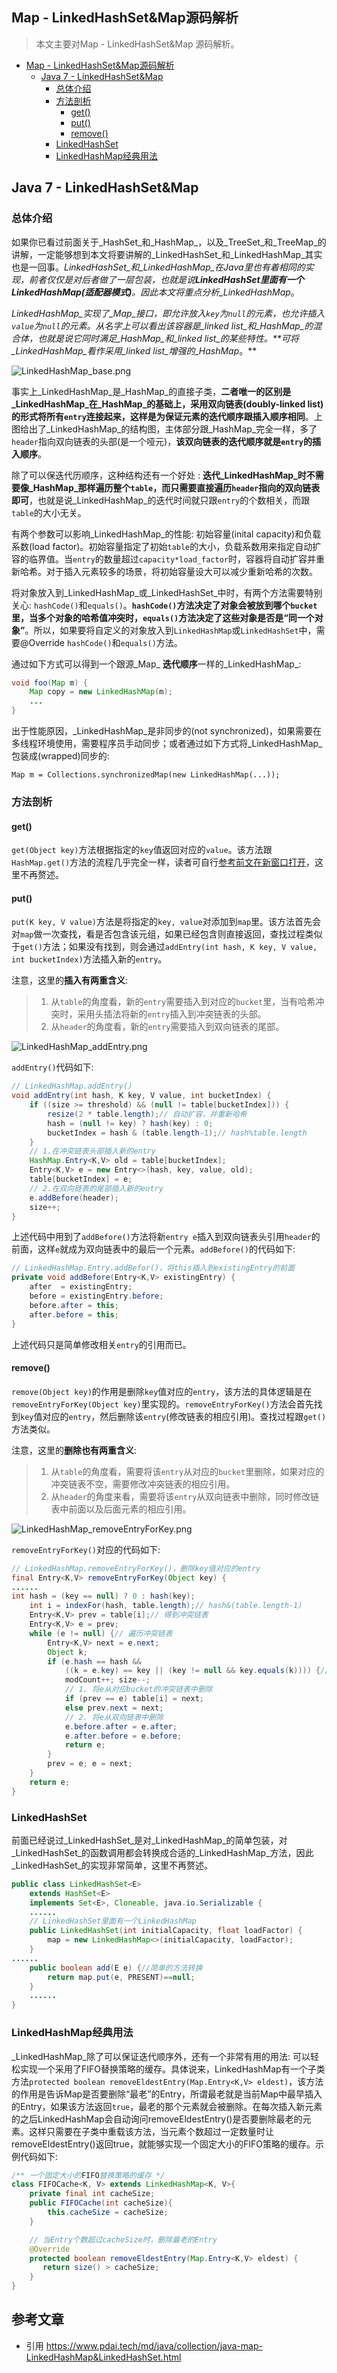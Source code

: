 ## Map - LinkedHashSet&Map源码解析

> 本文主要对Map - LinkedHashSet&Map 源码解析。

-   [Map - LinkedHashSet&Map源码解析](#map---linkedhashsetmap%E6%BA%90%E7%A0%81%E8%A7%A3%E6%9E%90)
    -   [Java 7 - LinkedHashSet&Map](#java-7---linkedhashsetmap)
        -   [总体介绍](#%E6%80%BB%E4%BD%93%E4%BB%8B%E7%BB%8D)
        -   [方法剖析](#%E6%96%B9%E6%B3%95%E5%89%96%E6%9E%90)
            -   [get()](#get)
            -   [put()](#put)
            -   [remove()](#remove)
        -   [LinkedHashSet](#linkedhashset)
        -   [LinkedHashMap经典用法](#linkedhashmap%E7%BB%8F%E5%85%B8%E7%94%A8%E6%B3%95)

## Java 7 - LinkedHashSet&Map

### 总体介绍

如果你已看过前面关于_HashSet_和_HashMap_，以及_TreeSet_和_TreeMap_的讲解，一定能够想到本文将要讲解的_LinkedHashSet_和_LinkedHashMap_其实也是一回事。_LinkedHashSet_和_LinkedHashMap_在Java里也有着相同的实现，前者仅仅是对后者做了一层包装，也就是说**LinkedHashSet里面有一个LinkedHashMap(适配器模式)**。因此本文将重点分析_LinkedHashMap_。

_LinkedHashMap_实现了_Map_接口，即允许放入`key`为`null`的元素，也允许插入`value`为`null`的元素。从名字上可以看出该容器是_linked list_和_HashMap_的混合体，也就是说它同时满足_HashMap_和_linked list_的某些特性。**可将_LinkedHashMap_看作采用_linked list_增强的_HashMap_。**

![LinkedHashMap_base.png](https://raw.githubusercontent.com/lowskylee/Pictures/main/images/LinkedHashMap_base.png)

事实上_LinkedHashMap_是_HashMap_的直接子类，**二者唯一的区别是_LinkedHashMap_在_HashMap_的基础上，采用双向链表(doubly-linked list)的形式将所有`entry`连接起来，这样是为保证元素的迭代顺序跟插入顺序相同**。上图给出了_LinkedHashMap_的结构图，主体部分跟_HashMap_完全一样，多了`header`指向双向链表的头部(是一个哑元)，**该双向链表的迭代顺序就是`entry`的插入顺序**。

除了可以保迭代历顺序，这种结构还有一个好处 : **迭代_LinkedHashMap_时不需要像_HashMap_那样遍历整个`table`，而只需要直接遍历`header`指向的双向链表即可**，也就是说_LinkedHashMap_的迭代时间就只跟`entry`的个数相关，而跟`table`的大小无关。

有两个参数可以影响_LinkedHashMap_的性能: 初始容量(inital capacity)和负载系数(load factor)。初始容量指定了初始`table`的大小，负载系数用来指定自动扩容的临界值。当`entry`的数量超过`capacity*load_factor`时，容器将自动扩容并重新哈希。对于插入元素较多的场景，将初始容量设大可以减少重新哈希的次数。

将对象放入到_LinkedHashMap_或_LinkedHashSet_中时，有两个方法需要特别关心: `hashCode()`和`equals()`。**`hashCode()`方法决定了对象会被放到哪个`bucket`里，当多个对象的哈希值冲突时，`equals()`方法决定了这些对象是否是“同一个对象”**。所以，如果要将自定义的对象放入到`LinkedHashMap`或`LinkedHashSet`中，需要@Override `hashCode()`和`equals()`方法。

通过如下方式可以得到一个跟源_Map_ **迭代顺序**一样的_LinkedHashMap_:

```java
void foo(Map m) {
    Map copy = new LinkedHashMap(m);
    ...
}
```

出于性能原因，_LinkedHashMap_是非同步的(not synchronized)，如果需要在多线程环境使用，需要程序员手动同步；或者通过如下方式将_LinkedHashMap_包装成(wrapped)同步的:

`Map m = Collections.synchronizedMap(new LinkedHashMap(...));`

### 方法剖析

#### get()

`get(Object key)`方法根据指定的`key`值返回对应的`value`。该方法跟`HashMap.get()`方法的流程几乎完全一样，读者可自行[参考前文在新窗口打开](https://github.com/CarpenterLee/JCFInternals/blob/master/markdown/6-HashSet%20and%20HashMap.md#get)，这里不再赘述。

#### put()

`put(K key, V value)`方法是将指定的`key, value`对添加到`map`里。该方法首先会对`map`做一次查找，看是否包含该元组，如果已经包含则直接返回，查找过程类似于`get()`方法；如果没有找到，则会通过`addEntry(int hash, K key, V value, int bucketIndex)`方法插入新的`entry`。

注意，这里的**插入有两重含义**:

> 1.  从`table`的角度看，新的`entry`需要插入到对应的`bucket`里，当有哈希冲突时，采用头插法将新的`entry`插入到冲突链表的头部。
> 2.  从`header`的角度看，新的`entry`需要插入到双向链表的尾部。

![LinkedHashMap_addEntry.png](https://raw.githubusercontent.com/lowskylee/Pictures/main/images/LinkedHashMap_addEntry.png)

`addEntry()`代码如下:

```java
// LinkedHashMap.addEntry()
void addEntry(int hash, K key, V value, int bucketIndex) {
    if ((size >= threshold) && (null != table[bucketIndex])) {
        resize(2 * table.length);// 自动扩容，并重新哈希
        hash = (null != key) ? hash(key) : 0;
        bucketIndex = hash & (table.length-1);// hash%table.length
    }
    // 1.在冲突链表头部插入新的entry
    HashMap.Entry<K,V> old = table[bucketIndex];
    Entry<K,V> e = new Entry<>(hash, key, value, old);
    table[bucketIndex] = e;
    // 2.在双向链表的尾部插入新的entry
    e.addBefore(header);
    size++;
}
```

上述代码中用到了`addBefore()`方法将新`entry e`插入到双向链表头引用`header`的前面，这样`e`就成为双向链表中的最后一个元素。`addBefore()`的代码如下:

```java
// LinkedHashMap.Entry.addBefor()，将this插入到existingEntry的前面
private void addBefore(Entry<K,V> existingEntry) {
    after  = existingEntry;
    before = existingEntry.before;
    before.after = this;
    after.before = this;
}
```

上述代码只是简单修改相关`entry`的引用而已。

#### remove()

`remove(Object key)`的作用是删除`key`值对应的`entry`，该方法的具体逻辑是在`removeEntryForKey(Object key)`里实现的。`removeEntryForKey()`方法会首先找到`key`值对应的`entry`，然后删除该`entry`(修改链表的相应引用)。查找过程跟`get()`方法类似。

注意，这里的**删除也有两重含义**:

> 1.  从`table`的角度看，需要将该`entry`从对应的`bucket`里删除，如果对应的冲突链表不空，需要修改冲突链表的相应引用。
> 2.  从`header`的角度来看，需要将该`entry`从双向链表中删除，同时修改链表中前面以及后面元素的相应引用。

![LinkedHashMap_removeEntryForKey.png](https://raw.githubusercontent.com/lowskylee/Pictures/main/images/LinkedHashMap_removeEntryForKey.png)

`removeEntryForKey()`对应的代码如下:

```java
// LinkedHashMap.removeEntryForKey()，删除key值对应的entry
final Entry<K,V> removeEntryForKey(Object key) {
......
int hash = (key == null) ? 0 : hash(key);
    int i = indexFor(hash, table.length);// hash&(table.length-1)
    Entry<K,V> prev = table[i];// 得到冲突链表
    Entry<K,V> e = prev;
    while (e != null) {// 遍历冲突链表
        Entry<K,V> next = e.next;
        Object k;
        if (e.hash == hash &&
            ((k = e.key) == key || (key != null && key.equals(k)))) {// 找到要删除的entry
            modCount++; size--;
            // 1. 将e从对应bucket的冲突链表中删除
            if (prev == e) table[i] = next;
            else prev.next = next;
            // 2. 将e从双向链表中删除
            e.before.after = e.after;
            e.after.before = e.before;
            return e;
        }
        prev = e; e = next;
    }
    return e;
}
```

### LinkedHashSet

前面已经说过_LinkedHashSet_是对_LinkedHashMap_的简单包装，对_LinkedHashSet_的函数调用都会转换成合适的_LinkedHashMap_方法，因此_LinkedHashSet_的实现非常简单，这里不再赘述。

```java
public class LinkedHashSet<E>
    extends HashSet<E>
    implements Set<E>, Cloneable, java.io.Serializable {
    ......
    // LinkedHashSet里面有一个LinkedHashMap
    public LinkedHashSet(int initialCapacity, float loadFactor) {
        map = new LinkedHashMap<>(initialCapacity, loadFactor);
    }
......
    public boolean add(E e) {//简单的方法转换
        return map.put(e, PRESENT)==null;
    }
    ......
}
```

### LinkedHashMap经典用法

_LinkedHashMap_除了可以保证迭代顺序外，还有一个非常有用的用法: 可以轻松实现一个采用了FIFO替换策略的缓存。具体说来，LinkedHashMap有一个子类方法`protected boolean removeEldestEntry(Map.Entry<K,V> eldest)`，该方法的作用是告诉Map是否要删除“最老”的Entry，所谓最老就是当前Map中最早插入的Entry，如果该方法返回`true`，最老的那个元素就会被删除。在每次插入新元素的之后LinkedHashMap会自动询问removeEldestEntry()是否要删除最老的元素。这样只需要在子类中重载该方法，当元素个数超过一定数量时让removeEldestEntry()返回true，就能够实现一个固定大小的FIFO策略的缓存。示例代码如下:

```java
/** 一个固定大小的FIFO替换策略的缓存 */
class FIFOCache<K, V> extends LinkedHashMap<K, V>{
    private final int cacheSize;
    public FIFOCache(int cacheSize){
        this.cacheSize = cacheSize;
    }

    // 当Entry个数超过cacheSize时，删除最老的Entry
    @Override
    protected boolean removeEldestEntry(Map.Entry<K,V> eldest) {
       return size() > cacheSize;
    }
}
```

## 参考文章

+ 引用 https://www.pdai.tech/md/java/collection/java-map-LinkedHashMap&LinkedHashSet.html